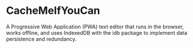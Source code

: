 # CacheMeIfYouCan
A Progressive Web Application (PWA) text editor that runs in the browser, works offline, and uses IndexedDB with the idb package to implement data persistence and redundancy.
